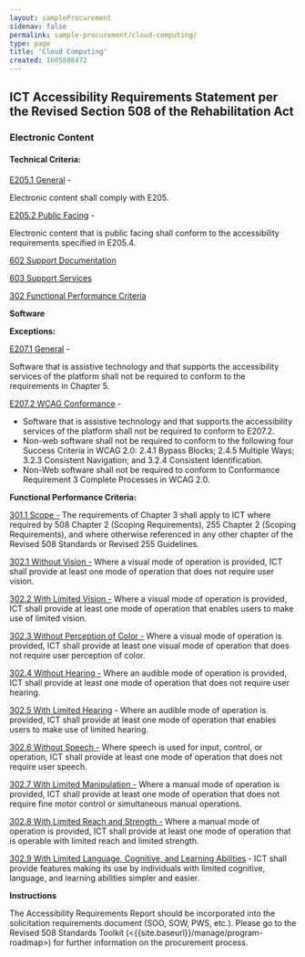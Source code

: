 ```yaml
---
layout: sampleProcurement
sidenav: false 
permalink: sample-procurement/cloud-computing/
type: page
title: 'Cloud Computing'
created: 1605888472
---
```


## **ICT Accessibility Requirements Statement per the Revised Section 508 of the Rehabilitation Act**

### **Electronic Content**

#### **Technical Criteria:**

[E205.1 General][1] -

Electronic content shall comply with E205.

[E205.2 Public Facing][2] -

Electronic content that is public facing shall conform to the accessibility requirements specified in E205.4.

[602 Support Documentation][3]

[603 Support Services][3]

[302 Functional Performance Criteria][3]

**Software**

**Exceptions:**

[E207.1 General][4] -

Software that is assistive technology and that supports the accessibility services of the platform shall not be required to conform to the requirements in Chapter 5.

[E207.2 WCAG Conformance][5] -

  * Software that is assistive technology and that supports the accessibility services of the platform shall not be required to conform to E207.2.
  * Non-web software shall not be required to conform to the following four Success Criteria in WCAG 2.0: 2.4.1 Bypass Blocks; 2.4.5 Multiple Ways; 3.2.3 Consistent Navigation; and 3.2.4 Consistent Identification.
  * Non-Web software shall not be required to conform to Conformance Requirement 3 Complete Processes in WCAG 2.0.

**Functional Performance Criteria:**

[301.1 Scope -][6] The requirements of Chapter 3 shall apply to ICT where required by 508 Chapter 2 (Scoping Requirements), 255 Chapter 2 (Scoping Requirements), and where otherwise referenced in any other chapter of the Revised 508 Standards or Revised 255 Guidelines.

[302.1 Without Vision -][7] Where a visual mode of operation is provided, ICT shall provide at least one mode of operation that does not require user vision.

[302.2 With Limited Vision -][7] Where a visual mode of operation is provided, ICT shall provide at least one mode of operation that enables users to make use of limited vision.

[302.3 Without Perception of Color -][7] Where a visual mode of operation is provided, ICT shall provide at least one visual mode of operation that does not require user perception of color.

[302.4 Without Hearing -][7] Where an audible mode of operation is provided, ICT shall provide at least one mode of operation that does not require user hearing.

[302.5 With Limited Hearing][7] - Where an audible mode of operation is provided, ICT shall provide at least one mode of operation that enables users to make use of limited hearing.

[302.6 Without Speech -][7] Where speech is used for input, control, or operation, ICT shall provide at least one mode of operation that does not require user speech.

[302.7 With Limited Manipulation -][7] Where a manual mode of operation is provided, ICT shall provide at least one mode of operation that does not require fine motor control or simultaneous manual operations.

[302.8 With Limited Reach and Strength -][7] Where a manual mode of operation is provided, ICT shall provide at least one mode of operation that is operable with limited reach and limited strength.

[302.9 With Limited Language, Cognitive, and Learning Abilities][7] - ICT shall provide features making its use by individuals with limited cognitive, language, and learning abilities simpler and easier.

**Instructions**

The Accessibility Requirements Report should be incorporated into the solicitation requirements document (SOO, SOW, PWS, etc.). Please go to the Revised 508 Standards Toolkit (<{{site.baseurl}}/manage/program-roadmap>) for further information on the procurement process.

 [1]: {{site.baseurl}}/ict-accessibility#e205_1_general
 [2]: {{site.baseurl}}/ict-accessibility#e205_2_public_facing
 [3]: {{site.baseurl}}/ict-accessibility#602__603__302
 [4]: {{site.baseurl}}/ict-accessibility#e207_1_exception
 [5]: {{site.baseurl}}/ict-accessibility#e207_2_exception
 [6]: {{site.baseurl}}/ict-accessibility#e301_1
 [7]: {{site.baseurl}}/ict-accessibility#e302_1